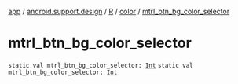 [app](../../../index.md) / [android.support.design](../../index.md) / [R](../index.md) / [color](index.md) / [mtrl_btn_bg_color_selector](./mtrl_btn_bg_color_selector.md)

# mtrl_btn_bg_color_selector

`static val mtrl_btn_bg_color_selector: `[`Int`](https://kotlinlang.org/api/latest/jvm/stdlib/kotlin/-int/index.html)
`static val mtrl_btn_bg_color_selector: `[`Int`](https://kotlinlang.org/api/latest/jvm/stdlib/kotlin/-int/index.html)
